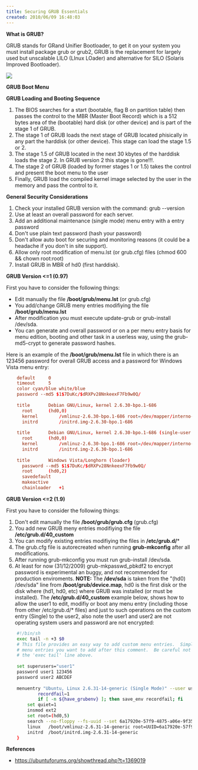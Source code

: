 ```yaml
---
title: Securing GRUB Essentials
created: 2010/06/09 16:48:03
---
```


**What is GRUB?** 

GRUB stands for GRand Unifier Bootloader, to get it on your system you must install package grub or grub2, GRUB is the replacement for largely used but unscalable LILO (LInux LOader) and alternative for SILO (Solaris Improved Bootloader).  

![](https://www.olafrv.com/wp-content/uploads/2010/06/GRUB_screenshot-300x166.png) 

**GRUB Boot Menu** 

**GRUB Loading and Booting Sequence**

  1. The BIOS searches for a start (bootable, flag B on partition table) then passes the control to the MBR (Master Boot Record) which is a 512 bytes area of the (bootable) hard disk (or other device) and is part of the stage 1 of GRUB.
  2. The stage 1 of GRUB loads the next stage of GRUB located phisically in any part the harddisk (or other device). This stage can load the stage 1.5 or 2.
  3. The stage 1.5 of GRUB located in the next 30 kbytes of the harddisk loads the stage 2. In GRUB version 2 this stage is gone!!!.
  4. The stage 2 of GRUB (loaded by former stages 1 or 1.5) takes the control and present the boot menu to the user
  5. Finally, GRUB load the compiled kernel image selected by the user in the memory and pass the control to it.

**General Security Considerations**

  1. Check your installed GRUB version with the command: grub --version
  2. Use at least an overall password for each server.
  3. Add an additional maintenance (single mode) menu entry with a entry password
  4. Don't use plain text password (hash your password)
  5. Don't allow auto boot for securing and monitoring reasons (it could be a headache if you don't in site support).
  6. Allow only root modification of menu.lst (or grub.cfg) files (chmod 600 && chown root:root)
  7. Install GRUB in MBR of hd0 (first harddisk).

**GRUB Version <=1 (0.97)** 

First you have to consider the following things: 
* Edit manually the file **/boot/grub/menu.lst** (or grub.cfg)
* You add/change GRUB meny entries modifiying the file **/boot/grub/menu.lst**
* After modification you must execute update-grub or grub-install /dev/sda.
* You can generate and overall password or on a per menu entry basis for menu edition, booting and other task in a userless way, using the grub-md5-crypt to generate password hashes. 

Here is an example of the **/boot/grub/menu.lst** file in which there is an 123456 password for overall GRUB access and a password for Windows Vista menu entry: 
    
```conf
    default		0
    timeout		5
    color cyan/blue white/blue
    password --md5 $1$7DuKc/$dRXPv28NnkeexF7Fb9w0Q/
    
    title		Debian GNU/Linux, kernel 2.6.30-bpo.1-686
      root		(hd0,0)
      kernel		/vmlinuz-2.6.30-bpo.1-686 root=/dev/mapper/interno-raiz ro quiet
      initrd		/initrd.img-2.6.30-bpo.1-686
    
    title		Debian GNU/Linux, kernel 2.6.30-bpo.1-686 (single-user mode)
      root		(hd0,0)
      kernel		/vmlinuz-2.6.30-bpo.1-686 root=/dev/mapper/interno-raiz ro single
      initrd		/initrd.img-2.6.30-bpo.1-686
    
    title		Windows Vista/Longhorn (loader)
      password --md5 $1$7DuKc/$dRXPv28NnkeexF7Fb9w0Q/
      root		(hd0,2)
      savedefault  
      makeactive
      chainloader	+1
```

**GRUB Version <=2 (1.9)** 

First you have to consider the following things: 

  1. Don't edit manually the file **/boot/grub/grub.cfg** (grub.cfg)
  2. You add new GRUB meny entries modifiying the file **/etc/grub.d/40_custom**
  3. You can modify existing entries modifiying the files in **/etc/grub.d/***
  4. The grub.cfg file is autorecreated when running **grub-mkconfig** after all modifications.
  5. After running grub-mkconfig you must run grub-install /dev/sda.
  6. At least for now (31/12/2009) grub-mkpasswd_pbkdf2 to encrypt password is experimental an buggy, and not recommended for production enviroments.  **NOTE:** The **/dev/sda** is taken from the "(hd0) /dev/sda" line from **/boot/grub/device.map**, hd0 is the first disk or the disk where (hd1, hd0, etc) where GRUB was installed (or must be installed). The **/etc/grub.d/40_custom** example below, shows how to allow the user1 to edit, modifiy or boot any menu entry (including those from other /etc/grub.d/* files) and just to such operations on the custom entry (Single) to the user2, also note the user1 and user2 are not operating system users and password are not encrypted: 
    
```bash
    #!/bin/sh
    exec tail -n +3 $0
    # This file provides an easy way to add custom menu entries.  Simply type the
    # menu entries you want to add after this comment.  Be careful not to change
    # the 'exec tail' line above.
    
    set superusers="user1"
    password user1 123456
    password user2 ABCDEF
    
    menuentry "Ubuntu, Linux 2.6.31-14-generic (Single Mode)" --user user2 {
            recordfail=1
            if [ -n ${have_grubenv} ]; then save_env recordfail; fi
    	set quiet=1
    	insmod ext2
    	set root=(hd0,5)
    	search --no-floppy --fs-uuid --set 6a17920e-57f9-4875-a06e-9f356ca724ce
    	linux	/boot/vmlinuz-2.6.31-14-generic root=UUID=6a17920e-57f9-4875-a06e-9f356ca724ce ro quiet splash single
    	initrd	/boot/initrd.img-2.6.31-14-generic
    }
```

**References**

* <https://ubuntuforums.org/showthread.php?t=1369019>
